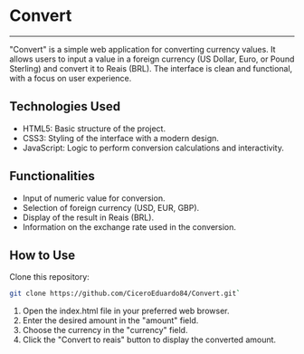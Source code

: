 # Convert

---

"Convert" is a simple web application for converting currency values. It allows users to input a value in a foreign currency (US Dollar, Euro, or Pound Sterling) and convert it to Reais (BRL). The interface is clean and functional, with a focus on user experience.

## Technologies Used

- HTML5: Basic structure of the project.
- CSS3: Styling of the interface with a modern design.
- JavaScript: Logic to perform conversion calculations and interactivity.

## Functionalities

- Input of numeric value for conversion.
- Selection of foreign currency (USD, EUR, GBP).
- Display of the result in Reais (BRL).
- Information on the exchange rate used in the conversion.

## How to Use

Clone this repository:

```Bash
git clone https://github.com/CiceroEduardo84/Convert.git`
```

1. Open the index.html file in your preferred web browser.
2. Enter the desired amount in the "amount" field.
3. Choose the currency in the "currency" field.
4. Click the "Convert to reais" button to display the converted amount.